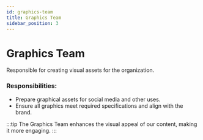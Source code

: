 ```yaml
---
id: graphics-team
title: Graphics Team
sidebar_position: 3
---
```


# Graphics Team

Responsible for creating visual assets for the organization.

### Responsibilities:

- Prepare graphical assets for social media and other uses.
- Ensure all graphics meet required specifications and align with the brand.

:::tip
The Graphics Team enhances the visual appeal of our content, making it more engaging.
:::

